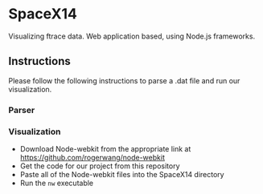 SpaceX14
========

Visualizing ftrace data. Web application based, using Node.js frameworks.

## Instructions

Please follow the following instructions to parse a .dat file and run our visualization.

### Parser

### Visualization

- Download Node-webkit from the appropriate link at https://github.com/rogerwang/node-webkit
- Get the code for our project from this repository
- Paste all of the Node-webkit files into the SpaceX14 directory
- Run the `nw` executable
